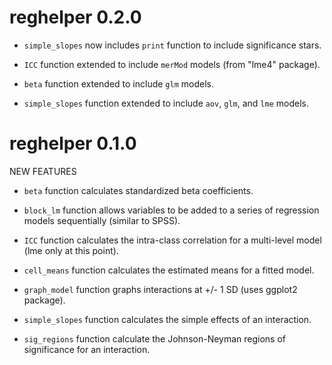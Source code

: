 <!-- NEWS.md is generated from NEWS.Rmd. Please edit that file -->


reghelper 0.2.0
===============

-   `simple_slopes` now includes `print` function to include significance stars.

-   `ICC` function extended to include `merMod` models (from "lme4" package).

-   `beta` function extended to include `glm` models.

-   `simple_slopes` function extended to include `aov`, `glm`, and `lme` models.

reghelper 0.1.0
===============

NEW FEATURES

-   `beta` function calculates standardized beta coefficients.

-   `block_lm` function allows variables to be added to a series of regression models sequentially (similar to SPSS).

-   `ICC` function calculates the intra-class correlation for a multi-level model (lme only at this point).

-   `cell_means` function calculates the estimated means for a fitted model.

-   `graph_model` function graphs interactions at +/- 1 SD (uses ggplot2 package).

-   `simple_slopes` function calculates the simple effects of an interaction.

-   `sig_regions` function calculate the Johnson-Neyman regions of significance for an interaction.
